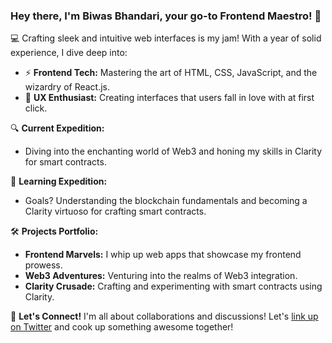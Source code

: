 ### Hey there, I'm Biwas Bhandari, your go-to Frontend Maestro! 🚀

💻 Crafting sleek and intuitive web interfaces is my jam! With a year of solid experience, I dive deep into:

- ⚡ **Frontend Tech:** Mastering the art of HTML, CSS, JavaScript, and the wizardry of React.js.
- 🌟 **UX Enthusiast:** Creating interfaces that users fall in love with at first click.

🔍 **Current Expedition:**
- Diving into the enchanting world of Web3 and honing my skills in Clarity for smart contracts.

🚀 **Learning Expedition:**
- Goals? Understanding the blockchain fundamentals and becoming a Clarity virtuoso for crafting smart contracts.

🛠️ **Projects Portfolio:**
- **Frontend Marvels:** I whip up web apps that showcase my frontend prowess.
- **Web3 Adventures:** Venturing into the realms of Web3 integration.
- **Clarity Crusade:** Crafting and experimenting with smart contracts using Clarity.

🔗 **Let's Connect!**
I'm all about collaborations and discussions! Let's [link up on Twitter](https://twitter.com/biwas2059) and cook up something awesome together!
